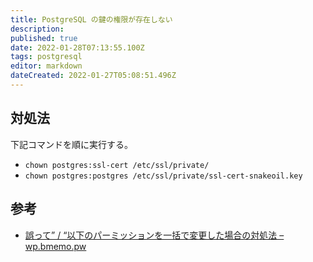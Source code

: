 ```yaml
---
title: PostgreSQL の鍵の権限が存在しない
description: 
published: true
date: 2022-01-28T07:13:55.100Z
tags: postgresql
editor: markdown
dateCreated: 2022-01-27T05:08:51.496Z
---
```


## 対処法
下記コマンドを順に実行する。
* `chown postgres:ssl-cert /etc/ssl/private/`
* `chown postgres:postgres /etc/ssl/private/ssl-cert-snakeoil.key`

## 参考
* [誤って” / “以下のパーミッションを一括で変更した場合の対処法 – wp.bmemo.pw](https://wp.bmemo.pw/759)